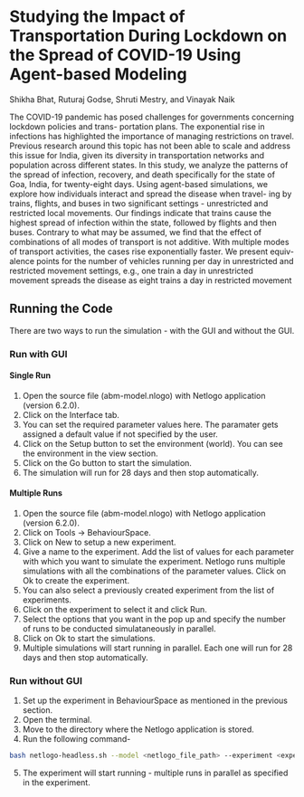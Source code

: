 # Studying the Impact of Transportation During Lockdown on the Spread of COVID-19 Using Agent-based Modeling
Shikha Bhat, Ruturaj Godse, Shruti Mestry, and Vinayak Naik

The COVID-19 pandemic has posed challenges for governments concerning lockdown policies and trans-
portation plans. The exponential rise in infections has highlighted the importance of managing restrictions on
travel. Previous research around this topic has not been able to scale and address this issue for India, given
its diversity in transportation networks and population across different states. In this study, we analyze the
patterns of the spread of infection, recovery, and death specifically for the state of Goa, India, for twenty-eight
days. Using agent-based simulations, we explore how individuals interact and spread the disease when travel-
ing by trains, flights, and buses in two significant settings - unrestricted and restricted local movements. Our
findings indicate that trains cause the highest spread of infection within the state, followed by flights and then
buses. Contrary to what may be assumed, we find that the effect of combinations of all modes of transport is
not additive. With multiple modes of transport activities, the cases rise exponentially faster. We present equiv-
alence points for the number of vehicles running per day in unrestricted and restricted movement settings, e.g.,
one train a day in unrestricted movement spreads the disease as eight trains a day in restricted movement

## Running the Code
There are two ways to run the simulation - with the GUI and without the GUI.
### Run with GUI
#### Single Run
1. Open the source file (abm-model.nlogo) with Netlogo application (version 6.2.0).
2. Click on the Interface tab.
3. You can set the required parameter values here. The paramater gets assigned a default value if not specified by the user.
4. Click on the Setup button to set the environment (world). You can see the environment in the view section.
5. Click on the Go button to start the simulation. 
6. The simulation will run for 28 days and then stop automatically.

#### Multiple Runs
1. Open the source file (abm-model.nlogo) with Netlogo application (version 6.2.0).
2. Click on Tools -> BehaviourSpace.
3. Click on New to setup a new experiment.
4. Give a name to the experiment. Add the list of values for each parameter with which you want to simulate the experiment. Netlogo runs multiple simulations with all the combinations of the parameter values. Click on Ok to create the experiment.
5. You can also select a previously created experiment from the list of experiments.
6. Click on the experiment to select it and click Run.
7. Select the options that you want in the pop up and specify the number of runs to be conducted simulataneously in parallel.
8. Click on Ok to start the simulations.
9. Multiple simulations will start running in parallel. Each one will run for 28 days and then stop automatically.


### Run without GUI
1. Set up the experiment in BehaviourSpace as mentioned in the previous section.
2. Open the terminal.
3. Move to the directory where the Netlogo application is stored.
4. Run the following command-
```sh
bash netlogo-headless.sh --model <netlogo_file_path> --experiment <experiment_name>
```
5. The experiment will start running - multiple runs in parallel as specified in the experiment.
